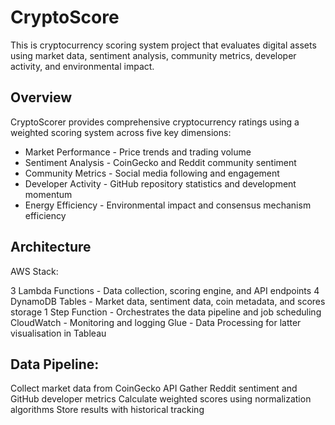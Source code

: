 # CryptoScore

This is cryptocurrency scoring system project that evaluates digital assets using market data, sentiment analysis, community metrics, developer activity, and environmental impact.

## Overview
CryptoScorer provides comprehensive cryptocurrency ratings using a weighted scoring system across five key dimensions:

- Market Performance - Price trends and trading volume
- Sentiment Analysis - CoinGecko and Reddit community sentiment
- Community Metrics - Social media following and engagement
- Developer Activity - GitHub repository statistics and development momentum
- Energy Efficiency - Environmental impact and consensus mechanism efficiency

## Architecture
AWS Stack:

3 Lambda Functions - Data collection, scoring engine, and API endpoints
4 DynamoDB Tables - Market data, sentiment data, coin metadata, and scores storage
1 Step Function - Orchestrates the data pipeline and job scheduling
CloudWatch - Monitoring and logging
Glue - Data Processing for latter visualisation in Tableau

## Data Pipeline:

Collect market data from CoinGecko API
Gather Reddit sentiment and GitHub developer metrics
Calculate weighted scores using normalization algorithms
Store results with historical tracking
